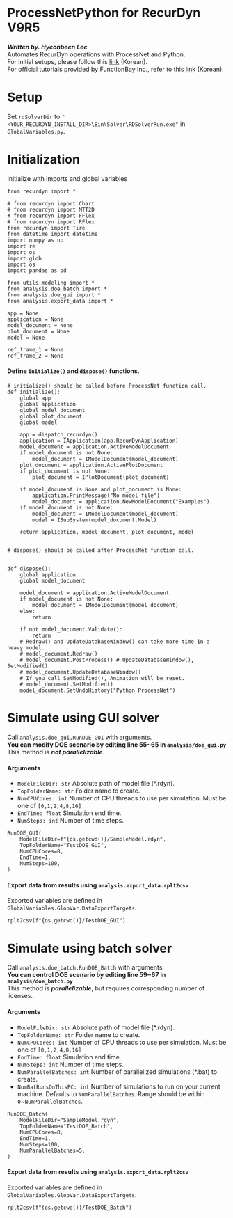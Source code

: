 # ProcessNetPython for RecurDyn V9R5

**_Written by. Hyeonbeen Lee_**  
Automates RecurDyn operations with ProcessNet and Python.  
For initial setups, please follow this [link](http://www.safetyman.kr/processnet-python-%ec%82%ac%ec%9a%a9%eb%b2%95/) (Korean).  
For official tutorials provided by FunctionBay Inc., refer to this [link](https://www.youtube.com/watch?v=QjCFDidGmHo) (Korean).

# Setup

Set `rdSolverDir` to `"<YOUR_RECURDYN_INSTALL_DIR>\Bin\Solver\RDSolverRun.exe"` in `GlobalVariables.py`.

# Initialization

Initialize with imports and global variables

```
from recurdyn import *

# from recurdyn import Chart
# from recurdyn import MTT2D
# from recurdyn import FFlex
# from recurdyn import RFlex
from recurdyn import Tire
from datetime import datetime
import numpy as np
import re
import os
import glob
import os
import pandas as pd

from utils.modeling import *
from analysis.doe_batch import *
from analysis.doe_gui import *
from analysis.export_data import *

app = None
application = None
model_document = None
plot_document = None
model = None

ref_frame_1 = None
ref_frame_2 = None
```

#### Define `initialize()` and `dispose()` functions.

```
# initialize() should be called before ProcessNet function call.
def initialize():
    global app
    global application
    global model_document
    global plot_document
    global model

    app = dispatch_recurdyn()
    application = IApplication(app.RecurDynApplication)
    model_document = application.ActiveModelDocument
    if model_document is not None:
        model_document = IModelDocument(model_document)
    plot_document = application.ActivePlotDocument
    if plot_document is not None:
        plot_document = IPlotDocument(plot_document)

    if model_document is None and plot_document is None:
        application.PrintMessage("No model file")
        model_document = application.NewModelDocument("Examples")
    if model_document is not None:
        model_document = IModelDocument(model_document)
        model = ISubSystem(model_document.Model)

    return application, model_document, plot_document, model


# dispose() should be called after ProcessNet function call.


def dispose():
    global application
    global model_document

    model_document = application.ActiveModelDocument
    if model_document is not None:
        model_document = IModelDocument(model_document)
    else:
        return

    if not model_document.Validate():
        return
    # Redraw() and UpdateDatabaseWindow() can take more time in a heavy model.
    # model_document.Redraw()
    # model_document.PostProcess() # UpdateDatabaseWindow(), SetModified()
    # model_document.UpdateDatabaseWindow()
    # If you call SetModified(), Animation will be reset.
    # model_document.SetModified()
    model_document.SetUndoHistory("Python ProcessNet")
```

# Simulate using GUI solver

Call `analysis.doe_gui.RunDOE_GUI` with arguments.  
**You can modify DOE scenario by editing line 55~65 in `analysis/doe_gui.py`**  
This method is **_not parallelizable_**.

#### Arguments

- `ModelFileDir: str` Absolute path of model file (\*.rdyn).
- `TopFolderName: str` Folder name to create.
- `NumCPUCores: int` Number of CPU threads to use per simulation. Must be one of `[0,1,2,4,8,16]`
- `EndTime: float` Simulation end time.
- `NumSteps: int` Number of time steps.

```
RunDOE_GUI(
    ModelFileDir=f"{os.getcwd()}/SampleModel.rdyn",
    TopFolderName="TestDOE_GUI",
    NumCPUCores=8,
    EndTime=1,
    NumSteps=100,
)
```

#### Export data from results using `analysis.export_data.rplt2csv`

Exported variables are defined in `GlobalVariables.GlobVar.DataExportTargets`.

```
rplt2csv(f"{os.getcwd()}/TestDOE_GUI")
```

# Simulate using batch solver

Call `analysis.doe_batch.RunDOE_Batch` with arguments.  
**You can control DOE scenario by editing line 59~67 in `analysis/doe_batch.py`**  
This method is **_parallelizable_**, but requires corresponding number of licenses.

#### Arguments

- `ModelFileDir: str` Absolute path of model file (\*.rdyn).
- `TopFolderName: str` Folder name to create.
- `NumCPUCores: int` Number of CPU threads to use per simulation. Must be one of `[0,1,2,4,8,16]`
- `EndTime: float` Simulation end time.
- `NumSteps: int` Number of time steps.
- `NumParallelBatches: int` Number of parallelized simulations (\*.bat) to create.
- `NumBatRunsOnThisPC: int` Number of simulations to run on your current machine. Defaults to `NumParallelBatches`. Range should be within `0`~`NumParallelBatches`.

```
RunDOE_Batch(
    ModelFileDir="SampleModel.rdyn",
    TopFolderName="TestDOE_Batch",
    NumCPUCores=8,
    EndTime=1,
    NumSteps=100,
    NumParallelBatches=5,
)
```

#### Export data from results using `analysis.export_data.rplt2csv`

Exported variables are defined in `GlobalVariables.GlobVar.DataExportTargets`.

```
rplt2csv(f"{os.getcwd()}/TestDOE_Batch")
```
